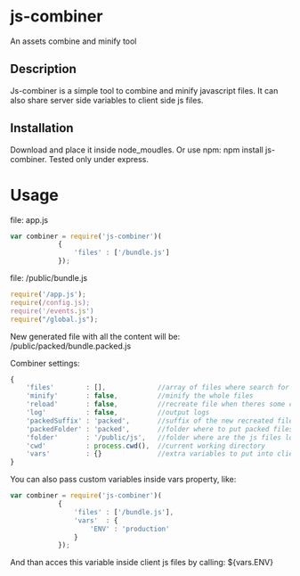 # js-combiner

An assets combine and minify tool



## Description

Js-combiner is a simple tool to combine and minify javascript files. It can also share server side variables to client side js files.

## Installation
Download and place it inside node_moudles.
Or use npm: npm install js-combiner.
Tested only under express.

# Usage

file: app.js
```javascript
var combiner = require('js-combiner')(
			{
				'files' : ['/bundle.js']
			});
```

file: /public/bundle.js
```javascript
require('/app.js');
require(/config.js);    
require('/events.js')
require("/global.js");
```

New generated file with all the content will be: /public/packed/bundle.packed.js

Combiner settings:
```javascript
{
	'files'        : [],             //array of files where search for require directives
	'minify'       : false,          //minify the whole files
	'reload'       : false,          //recreate file when theres some change in required files
	'log'          : false,          //output logs
	'packedSuffix' : 'packed',       //suffix of the new recreated file
	'packedFolder' : 'packed',       //folder where to put packed files
	'folder'       : '/public/js',   //folder where are the js files located
	'cwd'          : process.cwd(),  //current working directory
	'vars'         : {}              //extra variables to put into client js file
}
```

You can also pass custom variables inside vars property, like:
```javascript
var combiner = require('js-combiner')(
			{
				'files' : ['/bundle.js'],
				'vars'	: {
					'ENV' : 'production'
				}
			});
```
And than acces this variable inside client js files by calling: ${vars.ENV}


